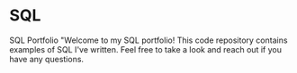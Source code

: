 # SQL
SQL Portfolio
"Welcome to my SQL portfolio! This code repository contains examples of SQL I've written. Feel free to take a look and reach out if you have any questions.
